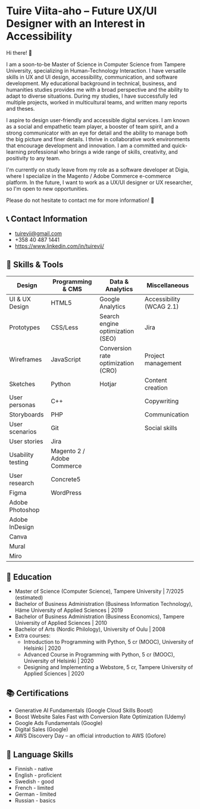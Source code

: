 # Tuire Viita-aho – Future UX/UI Designer with an Interest in Accessibility 
 
Hi there! 👋

I am a soon-to-be Master of Science in Computer Science from Tampere University, specializing in Human-Technology Interaction. I have versatile skills in UX and UI design, accessibility, communication, and software development. My educational background in technical, business, and humanities studies provides me with a broad perspective and the ability to adapt to diverse situations. During my studies, I have successfully led multiple projects, worked in multicultural teams, and written many reports and theses.

I aspire to design user-friendly and accessible digital services. I am known as a social and empathetic team player, a booster of team spirit, and a strong communicator with an eye for detail and the ability to manage both the big picture and finer details. I thrive in collaborative work environments that encourage development and innovation. I am a committed and quick-learning professional who brings a wide range of skills, creativity, and positivity to any team.

I'm currently on study leave from my role as a software developer at Digia, where I specialize in the Magento / Adobe Commerce e-commerce platform. In the future, I want to work as a UX/UI designer or UX researcher, so I'm open to new opportunities. 

Please do not hesitate to contact me for more information! 🙂

## 📞 Contact Information
* tuirevii@gmail.com
* +358 40 487 1441
* https://www.linkedin.com/in/tuirevii/

## 🧰 Skills & Tools

| Design  | Programming & CMS | Data & Analytics | Miscellaneous |
| ------------- | ------------- | ------------- | ------------- |
| UI & UX Design | HTML5 | Google Analytics | Accessibility (WCAG 2.1) |
| Prototypes | CSS/Less | Search engine optimization (SEO) | Jira |
| Wireframes | JavaScript | Conversion rate optimization (CRO) | Project management |
| Sketches | Python | Hotjar | Content creation |
| User personas | C++ | | Copywriting |
| Storyboards | PHP | | Communication |
| User scenarios | Git | | Social skills |
| User stories | Jira |
| Usability testing | Magento 2 / Adobe Commerce |
| User research | Concrete5 |
| Figma | WordPress |
| Adobe Photoshop | |
| Adobe InDesign | |
| Canva | |
| Mural | |
| Miro | |

## 🏫 Education
* Master of Science (Computer Science), Tampere University | 7/2025 (estimated)
* Bachelor of Business Administration (Business Information Technology), Häme University of Applied Sciences | 2019
* Bachelor of Business Administration (Business Economics), Tampere University of Applied Sciences | 2010
* Bachelor of Arts (Nordic Philology), University of Oulu | 2008
* Extra courses:
  * Introduction to Programming with Python, 5 cr (MOOC), University of Helsinki | 2020
  * Advanced Course in Programming with Python, 5 cr (MOOC), University of Helsinki | 2020
  * Designing and Implementing a Webstore, 5 cr, Tampere University of Applied Sciences | 2020

## 📚 Certifications 
- Generative AI Fundamentals (Google Cloud Skills Boost)
- Boost Website Sales Fast with Conversion Rate Optimization (Udemy)
- Google Ads Fundamentals (Google)
- Digital Sales (Google)
- AWS Discovery Day – an official introduction to AWS (Gofore)

## 💬 Language Skills
* Finnish - native
* English - proficient
* Swedish - good
* French  - limited
* German  - limited
* Russian - basics

